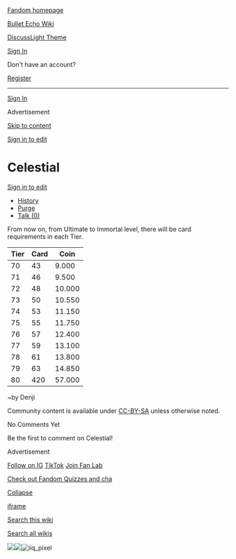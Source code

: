 [Fandom homepage](https://www.fandom.com/)

[Bullet Echo Wiki](https://bullet-echo.fandom.com/)

[Discuss](https://bullet-echo.fandom.com/f "Discuss")[Light Theme](https://bullet-echo.fandom.com/wiki/Celestial# "Light Theme")

[Sign In](https://auth.fandom.com/signin?source=mw&redirect=https%3A%2F%2Fbullet-echo.fandom.com%2Fwiki%2FCelestial)

Don't have an account?

[Register](https://auth.fandom.com/register?source=mw&redirect=https%3A%2F%2Fbullet-echo.fandom.com%2Fwiki%2FCelestial)

* * *

[Sign In](https://auth.fandom.com/signin?source=mw&redirect=https%3A%2F%2Fbullet-echo.fandom.com%2Fwiki%2FCelestial)

Advertisement

[Skip to content](https://bullet-echo.fandom.com/wiki/Celestial#page-header)

[Sign in to edit](https://auth.fandom.com/signin?redirect=https%3A%2F%2Fbullet-echo.fandom.com%2Fwiki%2FCelestial%3Fveaction%3Dedit&uselang=en)

# Celestial

[Sign in to edit](https://auth.fandom.com/signin?redirect=https%3A%2F%2Fbullet-echo.fandom.com%2Fwiki%2FCelestial%3Fveaction%3Dedit&uselang=en)

- [History](https://bullet-echo.fandom.com/wiki/Celestial?action=history)
- [Purge](https://bullet-echo.fandom.com/wiki/Celestial?action=purge)
- [Talk (0)](https://bullet-echo.fandom.com/wiki/Talk:Celestial?action=edit&redlink=1)

From now on, from Ultimate to Immortal level, there will be card requirements in each Tier.

| Tier | Card | Coin |
| --- | --- | --- |
| 70 | 43 | 9.000 |
| 71 | 46 | 9.500 |
| 72 | 48 | 10.000 |
| 73 | 50 | 10.550 |
| 74 | 53 | 11.150 |
| 75 | 55 | 11.750 |
| 76 | 57 | 12.400 |
| 77 | 59 | 13.100 |
| 78 | 61 | 13.800 |
| 79 | 63 | 14.850 |
| 80 | 420 | 57.000 |

~by Denji

Community content is available under [CC-BY-SA](https://www.fandom.com/licensing) unless otherwise noted.

No Comments Yet

Be the first to comment on Celestial!

Advertisement

[Follow on IG](https://bit.ly/FandomIG) [TikTok](https://bit.ly/TikTokFandom) [Join Fan Lab](https://bit.ly/FanLabWikiBar)

[Check out Fandom Quizzes and cha](https://bit.ly/WBTrivia2)

[Collapse](https://bullet-echo.fandom.com/wiki/Celestial# "Collapse")

[iframe](https://www.fandom.com/silver-surfer.html)

[Search this wiki](https://bullet-echo.fandom.com/wiki/Special:Search?scope=internal&query=&h=1&isFromHighlightActions=on)

[Search all wikis](https://bullet-echo.fandom.com/wiki/Special:Search?scope=cross-wiki&query=&h=1&isFromHighlightActions=on)

![](https://idsync.rlcdn.com/712315.gif?partner_uid=13b4d974-ea21-4939-bc34-ec4b5cff2185)![](https://pixel.tapad.com/idsync/ex/receive?partner_id=3442&partner_device_id=13b4d974-ea21-4939-bc34-ec4b5cff2185&partner_url=https://services.fandom.com/identity-storage/external/experian/receiveid/fba73112-cdd4-4116-8f98-6c9ad4b0cedf?id=${TA_DEVICE_ID}&partner=TAPAD)![iiq_pixel](https://sync.intentiq.com/profiles_engine/ProfilesEngineServlet?at=20&mi=10&secure=1&dpi=1187275693&iiqidtype=2&iiqpcid=a53cbb71-4189-e8ba-46c3-0ccad014d02e&iiqpciddate=1745205129083&tsrnd=312_1745205129089&vrref=fandom.com&jsver=6.07&dw=1280&dh=1024&dpr=1&lan=en-US&testPercentage=97&testGroup=B&uh=%7B%220%22%3A%22%5C%22Google%20Chrome%5C%22%3Bv%3D%5C%22135%5C%22%2C%20%5C%22Not-A.Brand%5C%22%3Bv%3D%5C%228%5C%22%2C%20%5C%22Chromium%5C%22%3Bv%3D%5C%22135%5C%22%22%2C%221%22%3A%22%3F0%22%2C%222%22%3A%22%5C%22Linux%20x86_64%5C%22%22%2C%223%22%3A%22%5C%22x86%5C%22%22%2C%224%22%3A%22%5C%2264%5C%22%22%2C%226%22%3A%22%5C%226.6.72%5C%22%22%2C%227%22%3A%22%3F0%22%2C%228%22%3A%22%5C%22Google%20Chrome%5C%22%3Bv%3D%5C%22135.0.7049.95%5C%22%2C%20%5C%22Not-A.Brand%5C%22%3Bv%3D%5C%228.0.0.0%5C%22%2C%20%5C%22Chromium%5C%22%3Bv%3D%5C%22135.0.7049.95%5C%22%22%7D&gdpr=0)